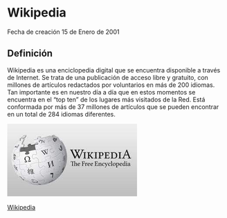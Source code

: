 # Wikipedia

Fecha de creación 15 de Enero de 2001

## Definición

Wikipedia es una enciclopedia digital que se encuentra disponible a través de Internet. Se trata de una publicación de acceso libre y gratuito, con millones de artículos redactados por voluntarios en más de 200 idiomas. Tan importante es en nuestro día a día que en estos momentos se encuentra en el “top ten” de los lugares más visitados de la Red. Está conformada por más de 37 millones de artículos que se pueden encontrar en un total de 284 idiomas diferentes.

![imagen](https://github.com/elfrago05/SMX2-M8_UF1_A1_HistoriaWeb_2002/blob/main/descarga.jpg "imagen wikipedia")

[Wikipedia](https://es.wikipedia.org/wiki/Wikipedia:Portada "Titulo Opcional")
